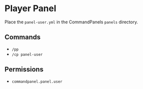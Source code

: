 # Player Panel

Place the `panel-user.yml` in the CommandPanels `panels` directory.

## Commands

- `/pp`
- `/cp panel-user`

## Permissions

- `commandpanel.panel.user`
